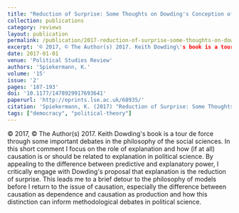 ```yaml
---
title: "Reduction of Surprise: Some Thoughts on Dowding's Conception of Explanation"
collection: publications
category: reviews
layout: publication
permalink: /publication/2017-reduction-of-surprise-some-thoughts-on-dowdings-co
excerpt: '© 2017, © The Author(s) 2017. Keith Dowding\'s book is a tour de force through some important debates in the philosophy of the social sciences. In this short comment I focus on the role of explanation...'
date: 2017-01-01
venue: 'Political Studies Review'
authors: 'Spiekermann, K.'
volume: '15'
issue: '2'
pages: '187-193'
doi: '10.1177/1478929917693641'
paperurl: 'http://eprints.lse.ac.uk/68935/'
citation: 'Spiekermann, K. (2017) "Reduction of Surprise: Some Thoughts on Dowding\'s Conception of Explanation", Political Studies Review, 15(2), pp. 187-193.'
tags: ["democracy", "political-theory"]
---
```


© 2017, © The Author(s) 2017. Keith Dowding's book is a tour de force through some important debates in the philosophy of the social sciences. In this short comment I focus on the role of explanation and how (if at all) causation is or should be related to explanation in political science. By appealing to the difference between predictive and explanatory power, I critically engage with Dowding's proposal that explanation is the reduction of surprise. This leads me to a brief detour to the philosophy of models before I return to the issue of causation, especially the difference between causation as dependence and causation as production and how this distinction can inform methodological debates in political science.